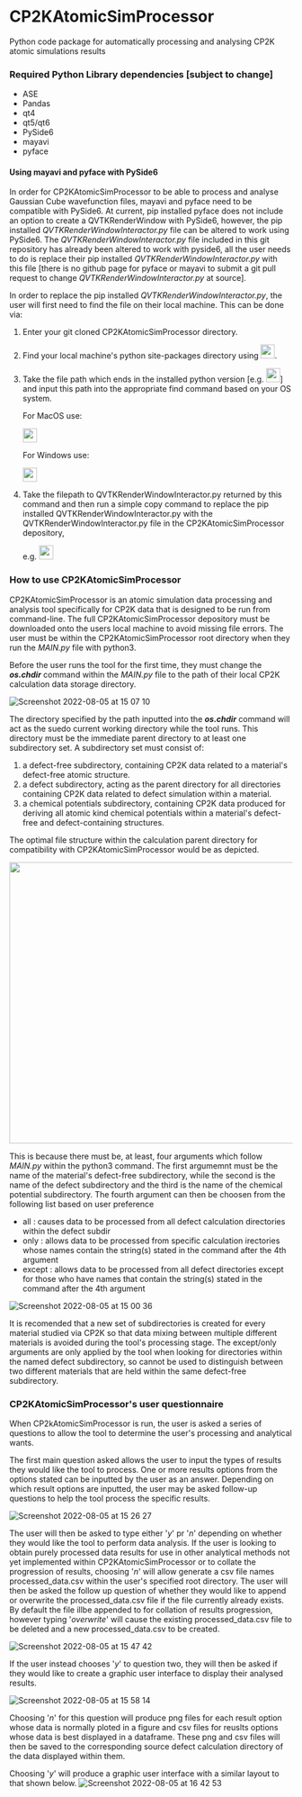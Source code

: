 # CP2KAtomicSimProcessor
Python code package for automatically processing and analysing CP2K atomic simulations results

### Required Python Library dependencies [subject to change]
- ASE
- Pandas
- qt4
- qt5/qt6
- PySide6
- mayavi
- pyface

#### Using mayavi and pyface with PySide6
In order for CP2KAtomicSimProcessor to be able to process and analyse Gaussian Cube wavefunction files, mayavi and pyface need to be compatible with PySide6. At current, pip installed pyface does not include an option to create a QVTKRenderWindow with PySide6, however, the pip installed *QVTKRenderWindowInteractor.py* file can be altered to work using PySide6. The *QVTKRenderWindowInteractor.py* file included in this git repository has already been altered to work with pyside6, all the user needs to do is replace their pip installed *QVTKRenderWindowInteractor.py* with this file [there is no github page for pyface or mayavi to submit a git pull request to change *QVTKRenderWindowInteractor.py* at source].

In order to replace the pip installed *QVTKRenderWindowInteractor.py*, the user will first need to find the file on their local machine. This can be done via:
1. Enter your git cloned CP2KAtomicSimProcessor directory.
2. Find your local machine's python site-packages directory using <img src="/Users/appleair/Desktop/Screenshot 2022-08-13 at 09.40.13.png" height="25">. 
3. Take the file path which ends in the installed python version [e.g. <img src= "/Users/appleair/Desktop/Screenshot 2022-08-13 at 09.47.43.png" height="25">] and input this path into the appropriate find command based on your OS system.
    
    For MacOS use:

    <img src= "/Users/appleair/Desktop/Screenshot 2022-08-13 at 09.59.38.png" height=25>

    For Windows use:

   <img src="/Users/appleair/Desktop/Screenshot 2022-08-13 at 10.03.00.png" height="25">
4. Take the filepath to QVTKRenderWindowInteractor.py returned by this command and then run a simple copy command to replace the pip installed QVTKRenderWindowInteractor.py with the QVTKRenderWindowInteractor.py file in the CP2KAtomicSimProcessor depository, 

   e.g. <img src = "/Users/appleair/Desktop/Screenshot 2022-08-13 at 10.12.34.png" height="25">



### How to use CP2KAtomicSimProcessor
CP2KAtomicSimProcessor is an atomic simulation data processing and analysis tool specifically for CP2K data that is designed to be run from command-line. The full CP2KAtomicSimProcessor depository must be downloaded onto the users local machine to avoid missing file errors. The user must be within the CP2KAtomicSimProcessor root directory when they run the *MAIN.py* file with python3. 

Before the user runs the tool for the first time, they must change the ***os.chdir*** command within the *MAIN.py* file to the path of their local CP2K calculation data storage directory. 

![Screenshot 2022-08-05 at 15 07 10](https://user-images.githubusercontent.com/92368623/183094131-a96d139b-1203-48a8-9801-05464f5ed349.png)

The directory specified by the path inputted into the ***os.chdir*** command will act as the suedo current working directory while the tool runs. This directory must be the immediate parent directory to at least one subdirectory set. A subdirectory set must consist of: 
1) a defect-free subdirectory, containing CP2K data related to a material's defect-free atomic structure.
2) a defect subdirectory, acting as the parent directory for all directories containing CP2K data related to defect simulation within a material.
3) a chemical potentials subdirectory, containing CP2K data produced for deriving all atomic kind chemical potentials within a material's defect-free and defect-containing structures. 

The optimal file structure within the calculation parent directory for compatibility with CP2KAtomicSimProcessor would be as depicted.

<img src="https://user-images.githubusercontent.com/92368623/183087889-a920d997-ffc2-47b7-ad83-7e5c42699d4b.png" width="700" height="500">

This is because there must be, at least, four arguments which follow *MAIN.py* within the python3 command. The first argumemnt must be the name of the material's defect-free subdirectory, while the second is the name of the defect subdirectory and the third is the name of the chemical potential subdirectory. The fourth argument can then be choosen from the following list based on user preference
- all : causes data to be processed from all defect calculation directories within the defect subdir 
- only : allows data to be processed from specific calculation irectories whose names contain the string(s) stated in the command after the 4th argument
- except : allows data to be processed from all defect directories except for those who have names that contain the string(s) stated in the command after the 4th argument

![Screenshot 2022-08-05 at 15 00 36](https://user-images.githubusercontent.com/92368623/183092909-cdbdedfa-50ff-4197-9fb1-739371801ad9.png)


It is recomended that a new set of subdirectories is created for every material studied via CP2K so that data mixing between multiple different materials is avoided during the tool's processing stage. The except/only arguments are only applied by the tool when looking for directories within the named defect subdirectory, so cannot be used to distinguish between two different materials that are held within the same defect-free subdirectory.  

### CP2KAtomicSimProcessor's user questionnaire
When CP2kAtomicSimProcessor is run, the user is asked a series of questions to allow the tool to determine the user's processing and analytical wants. 

The first main question asked allows the user to input the types of results they would like the tool to process. One or more results options from the options stated can be inputted by the user as an answer. Depending on which result options are inputted, the user may be asked follow-up questions to help the tool process the specific results. 

![Screenshot 2022-08-05 at 15 26 27](https://user-images.githubusercontent.com/92368623/183097869-92ddbebf-ec1d-45fb-bee8-74100c764b93.png)

The user will then be asked to type either '*y*' pr '*n*' depending on whether they would like the tool to perform data analysis. If the user is looking to obtain purely processed data results for use in other analytical methods not yet implemented within CP2KAtomicSimProcessor or to collate the progression of results, choosing '*n*' will allow generate a csv file names processed_data.csv within the user's specified root directory. The user will then be asked the follow up question of whether they would like to append or overwrite the processed_data.csv file if the file currently already exists. By default the file illbe appended to for collation of results progression, however typing '*overwrite*' will cause the existing processed_data.csv file to be deleted and a new processed_data.csv to be created. 

![Screenshot 2022-08-05 at 15 47 42](https://user-images.githubusercontent.com/92368623/183101904-86e1a296-0f27-4134-8562-4d44565b342b.png)

If the user instead chooses '*y*' to question two, they will then be asked if they would like to create a graphic user interface to display their analysed results. 

![Screenshot 2022-08-05 at 15 58 14](https://user-images.githubusercontent.com/92368623/183104248-b3d13fd2-8e93-4576-811d-0fcff785bd00.png)

Choosing '*n*' for this question will produce png files for each result option whose data is normally ploted in a figure and csv files for reuslts options whose data is best displayed in a dataframe. These png and csv files will then be saved to the corresponding source defect calculation directory of the data displayed within them. 

Choosing '*y*' will produce a graphic user interface with a similar layout to that shown below.
![Screenshot 2022-08-05 at 16 42 53](https://user-images.githubusercontent.com/92368623/183112882-ff1cda6e-d19b-46eb-8058-86285b953f00.png)

